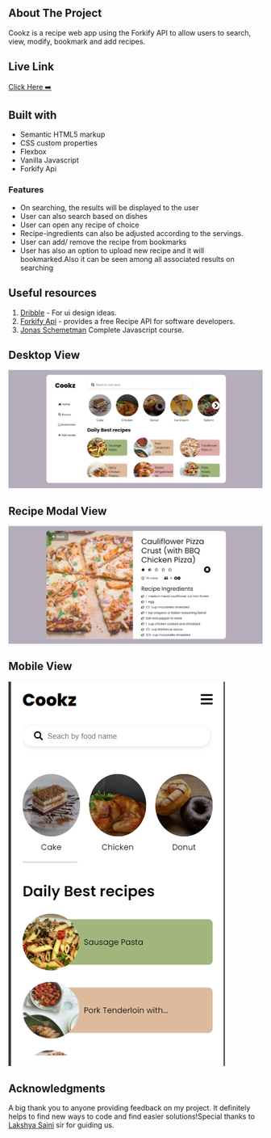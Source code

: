 ## About The Project

<p>Cookz is a recipe web app using the Forkify API to allow users to search, view, modify, bookmark and add recipes.</p>

## Live Link

[Click Here ➡️](https://anushri-rawat.github.io/Cookz-Recipe-app/)

## Built with

- Semantic HTML5 markup
- CSS custom properties
- Flexbox
- Vanilla Javascript
- Forkify Api

### Features

- On searching, the results will be displayed to the user
- User can also search based on dishes
- User can open any recipe of choice
- Recipe-ingredients can also be adjusted according to the servings.
- User can add/ remove the recipe from bookmarks
- User has also an option to upload new recipe and it will bookmarked.Also it can be seen among all associated results on searching

## Useful resources

1. <a href="https://dribbble.com/">Dribble</a> - For ui design ideas.
2. <a href="https://forkify-api.herokuapp.com/v2">Forkify Api</a> - provides a free Recipe API for software developers.
3. <a href="https://github.com/jonasschmedtmann">Jonas Schemetman</a> Complete Javascript course.

## Desktop View

<img src="./images/Screenshot (83).png" alt="">

## Recipe Modal View

<img src="./images/Screenshot (84).png" alt="">

## Mobile View

<img src="./images/Screenshot (82).png" alt="">

## Acknowledgments

A big thank you to anyone providing feedback on my project. It definitely helps to find new ways to code and find easier solutions!Special thanks to <a href="https://github.com/lakshay-saini-au8">Lakshya Saini</a> sir for guiding us.
